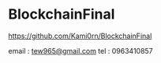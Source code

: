 # BlockchainFinal

https://github.com/Kami0rn/BlockchainFinal

email : tew965@gmail.com
tel : 0963410857

